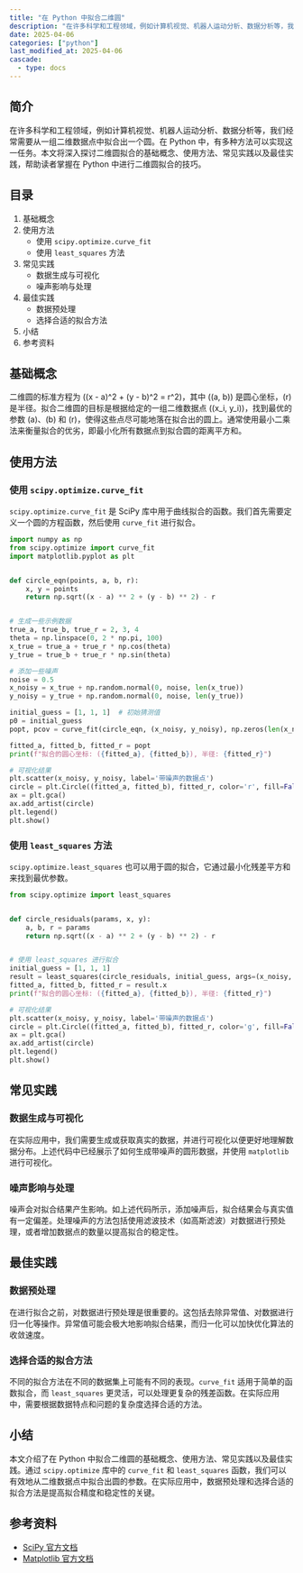 ```yaml
---
title: "在 Python 中拟合二维圆"
description: "在许多科学和工程领域，例如计算机视觉、机器人运动分析、数据分析等，我们经常需要从一组二维数据点中拟合出一个圆。在 Python 中，有多种方法可以实现这一任务。本文将深入探讨二维圆拟合的基础概念、使用方法、常见实践以及最佳实践，帮助读者掌握在 Python 中进行二维圆拟合的技巧。"
date: 2025-04-06
categories: ["python"]
last_modified_at: 2025-04-06
cascade:
  - type: docs
---
```



## 简介
在许多科学和工程领域，例如计算机视觉、机器人运动分析、数据分析等，我们经常需要从一组二维数据点中拟合出一个圆。在 Python 中，有多种方法可以实现这一任务。本文将深入探讨二维圆拟合的基础概念、使用方法、常见实践以及最佳实践，帮助读者掌握在 Python 中进行二维圆拟合的技巧。

<!-- more -->
## 目录
1. 基础概念
2. 使用方法
    - 使用 `scipy.optimize.curve_fit`
    - 使用 `least_squares` 方法
3. 常见实践
    - 数据生成与可视化
    - 噪声影响与处理
4. 最佳实践
    - 数据预处理
    - 选择合适的拟合方法
5. 小结
6. 参考资料

## 基础概念
二维圆的标准方程为 \((x - a)^2 + (y - b)^2 = r^2\)，其中 \((a, b)\) 是圆心坐标，\(r\) 是半径。拟合二维圆的目标是根据给定的一组二维数据点 \((x_i, y_i)\)，找到最优的参数 \(a\)、\(b\) 和 \(r\)，使得这些点尽可能地落在拟合出的圆上。通常使用最小二乘法来衡量拟合的优劣，即最小化所有数据点到拟合圆的距离平方和。

## 使用方法

### 使用 `scipy.optimize.curve_fit`
`scipy.optimize.curve_fit` 是 SciPy 库中用于曲线拟合的函数。我们首先需要定义一个圆的方程函数，然后使用 `curve_fit` 进行拟合。

```python
import numpy as np
from scipy.optimize import curve_fit
import matplotlib.pyplot as plt


def circle_eqn(points, a, b, r):
    x, y = points
    return np.sqrt((x - a) ** 2 + (y - b) ** 2) - r


# 生成一些示例数据
true_a, true_b, true_r = 2, 3, 4
theta = np.linspace(0, 2 * np.pi, 100)
x_true = true_a + true_r * np.cos(theta)
y_true = true_b + true_r * np.sin(theta)

# 添加一些噪声
noise = 0.5
x_noisy = x_true + np.random.normal(0, noise, len(x_true))
y_noisy = y_true + np.random.normal(0, noise, len(y_true))

initial_guess = [1, 1, 1]  # 初始猜测值
p0 = initial_guess
popt, pcov = curve_fit(circle_eqn, (x_noisy, y_noisy), np.zeros(len(x_noisy)), p0=p0)

fitted_a, fitted_b, fitted_r = popt
print(f"拟合的圆心坐标: ({fitted_a}, {fitted_b}), 半径: {fitted_r}")

# 可视化结果
plt.scatter(x_noisy, y_noisy, label='带噪声的数据点')
circle = plt.Circle((fitted_a, fitted_b), fitted_r, color='r', fill=False, label='拟合的圆')
ax = plt.gca()
ax.add_artist(circle)
plt.legend()
plt.show()
```

### 使用 `least_squares` 方法
`scipy.optimize.least_squares` 也可以用于圆的拟合，它通过最小化残差平方和来找到最优参数。

```python
from scipy.optimize import least_squares


def circle_residuals(params, x, y):
    a, b, r = params
    return np.sqrt((x - a) ** 2 + (y - b) ** 2) - r


# 使用 least_squares 进行拟合
initial_guess = [1, 1, 1]
result = least_squares(circle_residuals, initial_guess, args=(x_noisy, y_noisy))
fitted_a, fitted_b, fitted_r = result.x
print(f"拟合的圆心坐标: ({fitted_a}, {fitted_b}), 半径: {fitted_r}")

# 可视化结果
plt.scatter(x_noisy, y_noisy, label='带噪声的数据点')
circle = plt.Circle((fitted_a, fitted_b), fitted_r, color='g', fill=False, label='拟合的圆 (least_squares)')
ax = plt.gca()
ax.add_artist(circle)
plt.legend()
plt.show()
```

## 常见实践

### 数据生成与可视化
在实际应用中，我们需要生成或获取真实的数据，并进行可视化以便更好地理解数据分布。上述代码中已经展示了如何生成带噪声的圆形数据，并使用 `matplotlib` 进行可视化。

### 噪声影响与处理
噪声会对拟合结果产生影响。如上述代码所示，添加噪声后，拟合结果会与真实值有一定偏差。处理噪声的方法包括使用滤波技术（如高斯滤波）对数据进行预处理，或者增加数据点的数量以提高拟合的稳定性。

## 最佳实践

### 数据预处理
在进行拟合之前，对数据进行预处理是很重要的。这包括去除异常值、对数据进行归一化等操作。异常值可能会极大地影响拟合结果，而归一化可以加快优化算法的收敛速度。

### 选择合适的拟合方法
不同的拟合方法在不同的数据集上可能有不同的表现。`curve_fit` 适用于简单的函数拟合，而 `least_squares` 更灵活，可以处理更复杂的残差函数。在实际应用中，需要根据数据特点和问题的复杂度选择合适的方法。

## 小结
本文介绍了在 Python 中拟合二维圆的基础概念、使用方法、常见实践以及最佳实践。通过 `scipy.optimize` 库中的 `curve_fit` 和 `least_squares` 函数，我们可以有效地从二维数据点中拟合出圆的参数。在实际应用中，数据预处理和选择合适的拟合方法是提高拟合精度和稳定性的关键。

## 参考资料
- [SciPy 官方文档](https://docs.scipy.org/doc/scipy/reference/)
- [Matplotlib 官方文档](https://matplotlib.org/)
